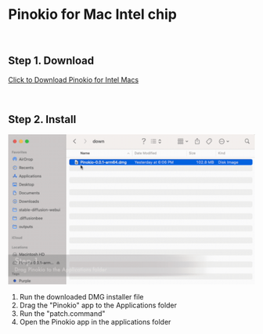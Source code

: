 # Pinokio for Mac Intel chip

<br>

## Step 1. Download

<a href="https://github.com/pinokiocomputer/pinokio/releases/download/0.2.1/Pinokio-0.2.1.dmg" class='btn'>Click to Download Pinokio for Intel Macs</a>

<br>

## Step 2. Install

![macinstall.gif](macinstall.gif)

1. Run the downloaded DMG installer file
2. Drag the "Pinokio" app to the Applications folder
3. Run the "patch.command"
4. Open the Pinokio app in the applications folder

